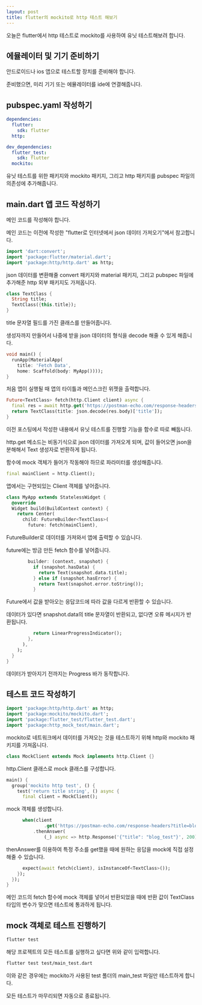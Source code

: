 ```yaml
---
layout: post
title: flutter의 mockito로 http 테스트 해보기
---
```


오늘은 flutter에서 http 테스트로 mockito를 사용하여 유닛 테스트해보려 합니다.

## 에뮬레이터 및 기기 준비하기

안드로이드나 ios 앱으로 테스트할 장치를 준비해야 합니다.

준비했으면, 미리 기기 또는 에뮬레이터를 ide에 연결해줍니다.

## pubspec.yaml 작성하기

```yaml
dependencies:
  flutter:
    sdk: flutter
  http:

dev_dependencies:
  flutter_test:
    sdk: flutter
  mockito:
```

유닛 테스트를 위한 패키지와 mockito 패키지, 그리고 http 패키지를 pubspec 파일의 의존성에 추가해줍니다.


## main.dart 앱 코드 작성하기

메인 코드를 작성해야 합니다.

메인 코드는 이전에 작성한 "flutter로 인터넷에서 json 데이터 가져오기"에서 참고합니다.

```dart
import 'dart:convert';
import 'package:flutter/material.dart';
import 'package:http/http.dart' as http;
```

json 데이터를 변환해줄 convert 패키지와 material 패키지, 그리고 pubspec 파일에 추가해준 http 외부 패키지도 가져옵니다.

```dart
class TextClass {
  String title;
  TextClass({this.title});
}
```

title 문자열 필드를 가진 클래스를 만들어줍니다.

생성자까지 만들어서 나중에 받을 json 데이터의 형식을 decode 해줄 수 있게 해줍니다.


```dart
void main() {
  runApp(MaterialApp(
    title: 'Fetch Data', 
    home: Scaffold(body: MyApp())));
}
```

처음 앱이 실행될 때 앱의 타이틀과 메인스크린 위젯을 출력합니다.

```dart
Future<TextClass> fetch(http.Client client) async {
  final res = await http.get('https://postman-echo.com/response-headers?title=blog_post');
  return TextClass(title: json.decode(res.body)['title']);
}
```

이전 포스팅에서 작성한 내용에서 유닛 테스트를 진행할 기능을 함수로 따로 빼둡니다.

http.get 메소드는 비동기식으로 json 데이터를 가져오게 되며, 값이 들어오면 json을 분해해서 Text 생성자로 반환하게 됩니다.

함수에 mock 객체가 들어가 작동해야 하므로 파라미터를 생성해줍니다.

```dart
final mainClient = http.Client();
```

앱에서는 구현되있는 Client 객체를 넣어줍니다.

```dart
class MyApp extends StatelessWidget {
  @override
  Widget build(BuildContext context) {
    return Center(
      child: FutureBuilder<TextClass>(
        future: fetch(mainClient),
```

FutureBuilder로 데이터를 가져와서 앱에 출력할 수 있습니다.

future에는 방금 만든 fetch 함수를 넣어줍니다.

```dart
        builder: (context, snapshot) {
          if (snapshot.hasData) {
            return Text(snapshot.data.title);
          } else if (snapshot.hasError) {
            return Text(snapshot.error.toString());
          }
```

Future에서 값을 받아오는 응답코드에 따라 값을 다르게 반환할 수 있습니다.

데이터가 있다면 snapshot.data의 title 문자열이 반환되고, 없다면 오류 메시지가 반환됩니다.

```dart
          return LinearProgressIndicator();
        },
      ),
    );
  }
}
```

데이터가 받아지기 전까지는 Progress 바가 동작합니다.

## 테스트 코드 작성하기

```dart
import 'package:http/http.dart' as http;
import 'package:mockito/mockito.dart';
import 'package:flutter_test/flutter_test.dart';
import 'package:http_mock_test/main.dart';
```

mockito로 네트워크에서 데이터를 가져오는 것을 테스트하기 위해 http와 mockito 패키지를 가져옵니다.

```dart
class MockClient extends Mock implements http.Client {}
```

http.Client 클래스로 mock 클래스를 구성합니다.

```dart
main() {
  group('mockito http test', () {
    test('return title string', () async {
      final client = MockClient();
```

mock 객체를 생성합니다.

```dart
      when(client
              .get('https://postman-echo.com/response-headers?title=blog_test'))
          .thenAnswer(
              (_) async => http.Response('{"title": "blog_test"}', 200));
```

thenAnswer를 이용하여 특정 주소를 get했을 때에 원하는 응답을 mock에 직접 설정해줄 수 있습니다.

```dart
      expect(await fetch(client), isInstanceOf<TextClass>());
    });
  });
}
```

메인 코드의 fetch 함수에 mock 객체를 넣어서 반환되었을 때에  반환 값이 TextClass 타입의 변수가 맞으면 테스트에 통과하게 됩니다.

## mock 객체로 테스트 진행하기

```bash
flutter test
```

해당 프로젝트의 모든 테스트를 실행하고 싶다면 위와 같이 입력합니다.

```bash
flutter test test/main_test.dart
```

이와 같은 경우에는 mockito가 사용된 test 폴더의 main_test 파일만 테스트하게 합니다.

모든 테스트가 마무리되면 자동으로 종료됩니다.